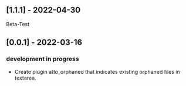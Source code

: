 ## [1.1.1] - 2022-04-30
Beta-Test

## [0.0.1] - 2022-03-16
### development in progress
- Create plugin atto_orphaned that indicates existing orphaned files in textarea.
